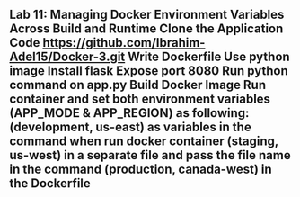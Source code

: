 Lab 11: Managing Docker Environment Variables Across Build and Runtime
Clone the Application Code https://github.com/Ibrahim-Adel15/Docker-3.git
Write Dockerfile
Use python image
Install flask
Expose port 8080
Run python command on app.py 
Build Docker Image
Run container and set both environment variables (APP_MODE & APP_REGION) as following:
(development, us-east) as variables in the command when run docker container
(staging, us-west) in a separate file and pass the file name in the command
(production, canada-west) in the Dockerfile
----------------------------
